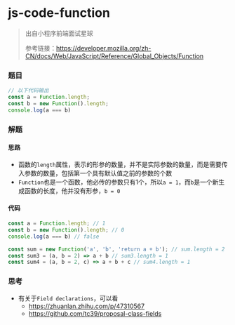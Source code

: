 # js-code-function

> 出自小程序前端面试星球
>
> 参考链接：https://developer.mozilla.org/zh-CN/docs/Web/JavaScript/Reference/Global_Objects/Function

### 题目

```javascript
// 以下代码输出
const a = Function.length;
const b = new Function().length;
console.log(a === b)
```



### 解题

#### 思路

* 函数的`length`属性，表示的形参的数量，并不是实际参数的数量，而是需要传入参数的数量，包括第一个具有默认值之前的参数的个数
* `Function`也是一个函数，他必传的参数只有1个，所以`a = 1`，而`b`是一个新生成函数的长度，他并没有形参，`b = 0`

#### 代码

```javascript
const a = Function.length; // 1
const b = new Function().length; // 0
console.log(a === b) // false

const sum = new Function('a', 'b', 'return a + b'); // sum.length = 2
const sum3 = (a, b = 2) => a + b // sum3.length = 1
const sum4 = (a, b = 2, c) => a + b + c // sum4.length = 1
```



### 思考

* 有关于`Field declarations`，可以看
  * https://zhuanlan.zhihu.com/p/47310567
  * https://github.com/tc39/proposal-class-fields